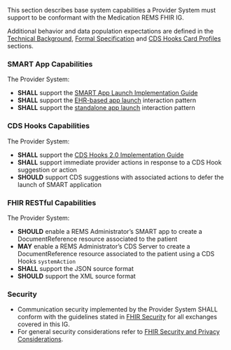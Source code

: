 This section describes base system capabilities a Provider System must support to be conformant with the Medication REMS FHIR IG.

Additional behavior and data population expectations are defined in the [Technical Background](technical-background), [Formal Specification](specification.html) and [CDS Hooks Card Profiles](cds-cards) sections.

### SMART App Capabilities
The Provider System:
- **SHALL** support the [SMART App Launch Implementation Guide](http://hl7.org/fhir/smart-app-launch/ImplementationGuide/hl7.fhir.uv.smart-app-launch)
- **SHALL** support the [EHR-based app launch](https://hl7.org/fhir/smart-app-launch/app-launch.html#launch-app-ehr-launch) interaction pattern
- **SHALL** support the [standalone app launch](https://hl7.org/fhir/smart-app-launch/app-launch.html#launch-app-standalone-launch) interaction pattern

<p></p>

### CDS Hooks Capabilities

The Provider System:
- **SHALL** support the [CDS Hooks 2.0 Implementation Guide](https://cds-hooks.hl7.org/2.0/)
- **SHALL** support immediate provider actions in response to a CDS Hook suggestion or action
- **SHOULD** support CDS suggestions with associated actions to defer the launch of SMART application

<p></p>

### FHIR RESTful Capabilities

The Provider System:
- **SHOULD** enable a REMS Administrator’s SMART app to create a DocumentReference resource associated to the patient
- **MAY** enable a REMS Administrator’s CDS Server to create a DocumentReference resource associated to the patient using a CDS Hooks `systemAction`
- **SHALL** support the JSON source format
- **SHOULD** support the XML source format

<p></p>

### Security

- Communication security implemented by the Provider System SHALL conform with the guidelines stated in [FHIR Security](https://www.hl7.org/fhir/security.html) for all exchanges covered in this IG.
- For general security considerations refer to [FHIR Security and Privacy Considerations](https://www.hl7.org/fhir/secpriv-module.html). 

<br />

